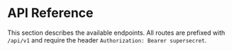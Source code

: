 # API Reference

This section describes the available endpoints. All routes are prefixed with
`/api/v1` and require the header `Authorization: Bearer supersecret`.
